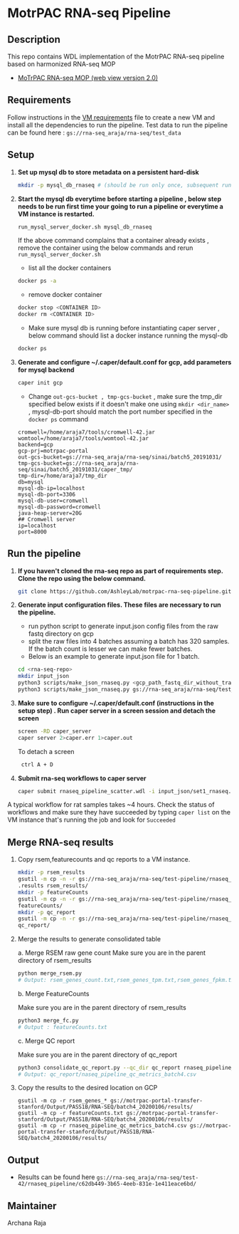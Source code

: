 MotrPAC RNA-seq Pipeline
=================================================
Description
-------------------------------------------------
This repo contains WDL implementation of the MotrPAC RNA-seq pipeline based on harmonized RNA-seq MOP

* [MoTrPAC RNA-seq MOP (web view version 2.0)](https://docs.google.com/document/d/e/2PACX-1vRFurZraZfxfMd5BWfIQEnETlalDNjQPyMjS7TCTgc3MMlMtB_-tmJfEK7lmRV7GD30I7R9-ISX3kuM/pub)

Requirements
--------------------------------------------------
Follow instructions in
the [VM requirements](https://github.com/AshleyLab/motrpac-rna-seq-pipeline/blob/pipeline_test/vm_requirements.txt) file
to create a new VM and install all the dependencies to run the pipeline. Test data to run the pipeline can be found
here : `gs://rna-seq_araja/rna-seq/test_data`

Setup
--------------------------------------------------

1. **Set up mysql db to store metadata on a persistent hard-disk**

    ```bash
    mkdir -p mysql_db_rnaseq # (should be run only once, subsequent runs can use the same mysql db)
    ```

2. **Start the mysql db everytime before starting a pipeline , below step needs to be run first time your going to run a
   pipeline or everytime a VM instance is restarted.**

    ```bash
    run_mysql_server_docker.sh mysql_db_rnaseq
    ```

   If the above command complains that a container already exists , remove the container using the below commands and
   rerun `run_mysql_server_docker.sh`

    * list all the docker containers

    ```bash
    docker ps -a
    ```

    * remove docker container

    ```bash
    docker stop <CONTAINER ID>
    docker rm <CONTAINER ID>
    ```

    * Make sure mysql db is running before instantiating caper server , below command should list a docker instance
      running
      the mysql-db

     ```bash
    docker ps
     ```

3. **Generate and configure ~/.caper/default.conf for gcp, add parameters for mysql backend**

    ```bash
    caper init gcp
    ```

    * Change `out-gcs-bucket , tmp-gcs-bucket` , make sure the tmp_dir specified below exists if it doesn't make one
      using `mkdir <dir_name>` , mysql-db-port should match the port number specified in the `docker ps` command

    ```dotenv
    cromwell=/home/araja7/tools/cromwell-42.jar
    womtool=/home/araja7/tools/womtool-42.jar
    backend=gcp
    gcp-prj=motrpac-portal
    out-gcs-bucket=gs://rna-seq_araja/rna-seq/sinai/batch5_20191031/
    tmp-gcs-bucket=gs://rna-seq_araja/rna-seq/sinai/batch5_20191031/caper_tmp/
    tmp-dir=/home/araja7/tmp_dir
    db=mysql
    mysql-db-ip=localhost
    mysql-db-port=3306
    mysql-db-user=cromwell
    mysql-db-password=cromwell
    java-heap-server=20G
    ## Cromwell server
    ip=localhost
    port=8000
    ```

Run the pipeline
-------------------------------------------------

1. **If you haven't cloned the rna-seq repo as part of requirements step. Clone the repo using the below command.**

    ```bash
    git clone https://github.com/AshleyLab/motrpac-rna-seq-pipeline.git 
    ```

2. **Generate input configuration files. These files are necessary to run the pipeline.**

    * run python script to generate input.json config files from the raw fastq directory on gcp
    * split the raw files into 4 batches assuming a batch has 320 samples. If the batch count is lesser we can make
      fewer batches.
    * Below is an example to generate input.json file for 1 batch.

    ```bash
    cd <rna-seq-repo>   
    mkdir input_json
    python3 scripts/make_json_rnaseq.py <gcp_path_fastq_dir_without_trailing_slash> <outdir_for_split_file_list> <num_of_batches_to_split>
    python3 scripts/make_json_rnaseq.py gs://rna-seq_araja/rna-seq/test_data input_json/ 1
    ```

3. **Make sure to configure ~/.caper/default.conf (instructions in the setup step) . Run caper server in a screen
   session and detach the screen**

    ```bash
    screen -RD caper_server
    caper server 2>caper.err 1>caper.out
    
    ```

   To detach a screen

    ```bash
     ctrl A + D
    ```

4. **Submit rna-seq workflows to caper server**

    ```bash
    caper submit rnaseq_pipeline_scatter.wdl -i input_json/set1_rnaseq.json
    ```

A typical workflow for rat samples takes ~4 hours. Check the status of workflows and make sure they have succeeded by
typing `caper list` on the VM instance that's running the job and look for `Succeeded`

Merge RNA-seq results
-------------------------------------------------

1. Copy rsem,featurecounts and qc reports to a VM instance.

   ```bash
   mkdir -p rsem_results
   gsutil -m cp -n -r gs://rna-seq_araja/rna-seq/test-pipeline/rnaseq_pipeline/*/call-rsem_quant/shard-*/rsem_reference/*.*
   .results rsem_results/
   mkdir -p featureCounts
   gsutil -m cp -n -r gs://rna-seq_araja/rna-seq/test-pipeline/rnaseq_pipeline/*/call-featurecounts/shard-*/*.out
   featureCounts/
   mkdir -p qc_report
   gsutil -m cp -n -r gs://rna-seq_araja/rna-seq/test-pipeline/rnaseq_pipeline/*/call-qc_report/shard-*/*_qc_info.csv
   qc_report/
   ```
   
2. Merge the results to generate consolidated table

   a. Merge RSEM raw gene count
   Make sure you are in the parent directory of rsem_results
   ```bash
   python merge_rsem.py
   # Output: rsem_genes_count.txt,rsem_genes_tpm.txt,rsem_genes_fpkm.txt
   ```
   
   b. Merge FeatureCounts

   Make sure you are in the parent directory of rsem_results
   ```bash
   python3 merge_fc.py 
   # Output : featureCounts.txt
   ```

   c. Merge QC report
   
   Make sure you are in the parent directory of qc_report
   ```bash
   python3 consolidate_qc_report.py --qc_dir qc_report rnaseq_pipeline_qc_metrics_batch4.csv
   # Output: qc_report/naseq_pipeline_qc_metrics_batch4.csv
   ```
3. Copy the results to the desired location on GCP

	```
	gsutil -m cp -r rsem_genes_* gs://motrpac-portal-transfer-stanford/Output/PASS1B/RNA-SEQ/batch4_20200106/results/
	gsutil -m cp -r featureCounts.txt gs://motrpac-portal-transfer-stanford/Output/PASS1B/RNA-SEQ/batch4_20200106/results/
	gsutil -m cp -r rnaseq_pipeline_qc_metrics_batch4.csv gs://motrpac-portal-transfer-stanford/Output/PASS1B/RNA-SEQ/batch4_20200106/results/
	```


Output
---------------------------------------------------

* Results can be found here `gs://rna-seq_araja/rna-seq/test-42/rnaseq_pipeline/c62db449-3b65-4eeb-831e-1e411eace6bd/`

Maintainer
----------------------------------------------------
Archana Raja





